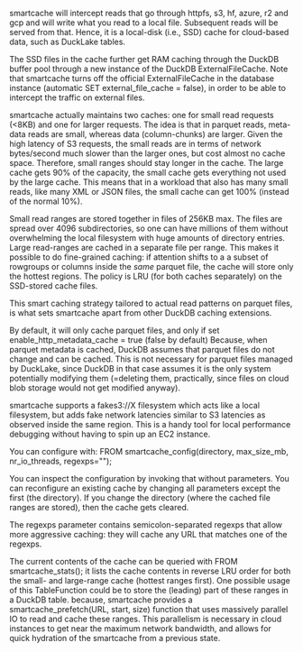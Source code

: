 smartcache will intercept reads that go through httpfs, s3, hf, azure, r2 and gcp and will write what you read to a local file. Subsequent reads will be served from that.
Hence, it is a local-disk (i.e., SSD) cache for cloud-based data, such as DuckLake tables.

The SSD files in the cache further get RAM caching through the DuckDB buffer pool through a new instance of the DuckDB ExternalFileCache. Note that smartcache turns off the official ExternalFileCache in the database instance (automatic SET external_file_cache = false), in order to be able to intercept the traffic on external files. 

smartcache actually maintains two caches: one for small read requests (<8KB) and one for larger requests. The idea is that in parquet reads, meta-data reads are small, whereas data (column-chunks) are larger. Given the high latency of S3 requests, the small reads are in terms of network bytes/second much slower than the larger ones, but cost almost no cache space. Therefore, small ranges should stay longer in the cache. 
The large cache gets 90% of the capacity, the small cache gets everything not used by the large cache. This means that in a workload that also has many small reads, like many XML or JSON files, the small cache can get 100% (instead of the normal 10%). 

Small read ranges are stored together in files of 256KB max. The files are spread over 4096 subdirectories, so one can have millions of them without overwhelming the local filesystem with huge amounts of directory entries. Large read-ranges are cached in a separate file per range. This makes it possible to do fine-grained caching: if attention shifts to a a subset of rowgroups or columns inside the *same* parquet file, the cache will store only the hottest regions. The policy is LRU (for both caches separately) on the SSD-stored cache files. 

This smart caching strategy tailored to actual read patterns on parquet files, is what sets smartcache apart from other DuckDB caching extensions.

By default, it will only cache parquet files, and only if set enable_http_metadata_cache = true (false by default)
Because, when parquet metadata is cached, DuckDB assumes that parquet files do not change and can be cached. This is not necessary for parquet files managed by DuckLake, since DuckDB in that case assumes it is the only system potentially modifying them (=deleting them, practically, since files on cloud blob storage would not get modified anyway).

smartcache supports a fakes3://X filesystem which acts like a local filesystem, but adds fake network latencies similar to S3 latencies as observed inside the same region. This is a handy tool for local performance debugging without having to spin up an EC2 instance.

You can configure with: FROM smartcache_config(directory, max_size_mb, nr_io_threads, regexps="");

You can inspect the configuration by invoking that without parameters.
You can reconfigure an existing cache by changing all parameters except the first (the directory). If you change the directory (where the cached file ranges are stored), then the cache gets cleared.

The regexps parameter contains semicolon-separated regexps that allow more aggressive caching: they will cache any URL that matches one of the regexps.

The current contents of the cache can be queried with FROM smartcache_stats(); it lists the cache contents in reverse LRU order for both the small- and large-range cache (hottest ranges first). One possible usage of this TableFunction could be to store the (leading) part of these ranges in a DuckDB table. because, smartcache provides a smartcache_prefetch(URL, start, size) function that uses massively parallel IO to read and cache these ranges. This parallelism is necessary in cloud instances to get near the maximum network bandwidth, and allows for quick hydration of the smartcache from a previous state.
